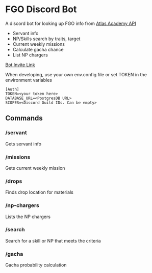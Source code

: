 # FGO Discord Bot

A discord bot for looking up FGO info from [Atlas Academy API](https://api.atlasacademy.io/rapidoc)
* Servant info
* NP/Skills search by traits, target
* Current weekly missions
* Calculate gacha chance
* List NP chargers

[Bot Invite Link](https://discord.com/api/oauth2/authorize?client_id=1005691850834837584&permissions=1024&scope=bot%20applications.commands)

When developing, use your own env.config file or set TOKEN in the environment variables
```
[Auth]
TOKEN=<your token here>
DATABASE_URL=<PostgresDB URL>
SCOPES=<Discord Guild IDs. Can be empty>
```
## Commands
### /servant
Gets servant info

### /missions
Gets current weekly mission

### /drops
Finds drop location for materials

### /np-chargers
Lists the NP chargers

### /search
Search for a skill or NP that meets the criteria

### /gacha
Gacha probability calculation
